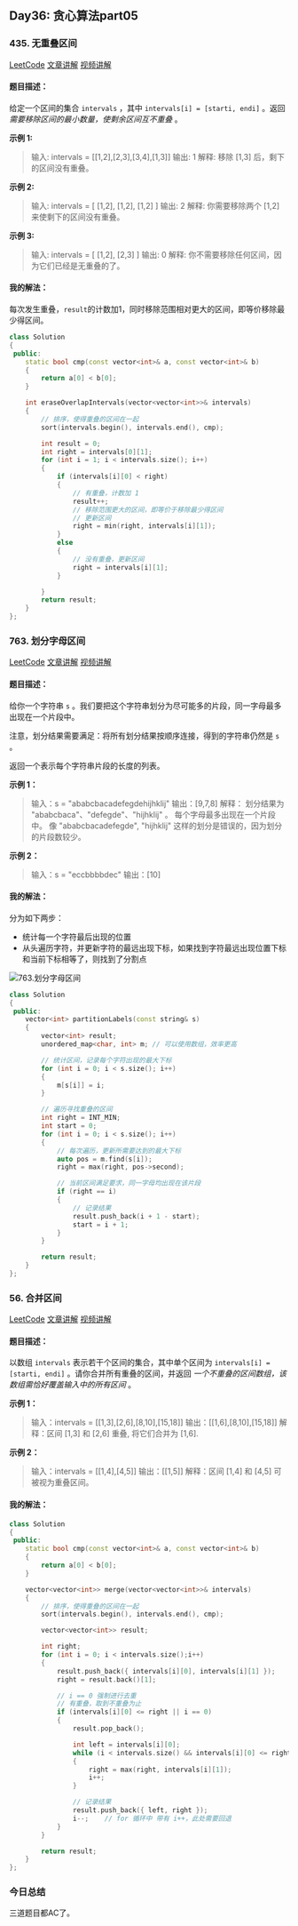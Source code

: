 ## Day36: 贪心算法part05

### 435. 无重叠区间

[LeetCode](https://leetcode.cn/problems/non-overlapping-intervals/)  [文章讲解](https://programmercarl.com/0435.%E6%97%A0%E9%87%8D%E5%8F%A0%E5%8C%BA%E9%97%B4.html)  [视频讲解](https://www.bilibili.com/video/BV1A14y1c7E1/)

#### 题目描述：

给定一个区间的集合 `intervals` ，其中 `intervals[i] = [starti, endi]` 。返回 *需要移除区间的最小数量，使剩余区间互不重叠* 。

**示例 1:**

> 输入: intervals = [[1,2],[2,3],[3,4],[1,3]]
> 输出: 1
> 解释: 移除 [1,3] 后，剩下的区间没有重叠。

**示例 2:**

> 输入: intervals = [ [1,2], [1,2], [1,2] ]
> 输出: 2
> 解释: 你需要移除两个 [1,2] 来使剩下的区间没有重叠。

**示例 3:**

> 输入: intervals = [ [1,2], [2,3] ]
> 输出: 0
> 解释: 你不需要移除任何区间，因为它们已经是无重叠的了。

#### 我的解法：

每次发生重叠，`result`的计数加1，同时移除范围相对更大的区间，即等价移除最少得区间。

```C++
class Solution
{
 public:
	static bool cmp(const vector<int>& a, const vector<int>& b)
	{
		return a[0] < b[0];
	}

	int eraseOverlapIntervals(vector<vector<int>>& intervals)
	{
		// 排序，使得重叠的区间在一起
		sort(intervals.begin(), intervals.end(), cmp);

		int result = 0;
		int right = intervals[0][1];
		for (int i = 1; i < intervals.size(); i++)
		{
			if (intervals[i][0] < right)
			{
				// 有重叠，计数加 1
				result++;
				// 移除范围更大的区间，即等价于移除最少得区间
				// 更新区间
				right = min(right, intervals[i][1]);
			}
			else
			{
				// 没有重叠，更新区间
				right = intervals[i][1];
			}

		}
		return result;
	}
};
```

### 763. 划分字母区间

[LeetCode](https://leetcode.cn/problems/partition-labels/)  [文章讲解](https://programmercarl.com/0763.%E5%88%92%E5%88%86%E5%AD%97%E6%AF%8D%E5%8C%BA%E9%97%B4.html)  [视频讲解](https://www.bilibili.com/video/BV18G4y1K7d5/)

#### 题目描述：

给你一个字符串 `s` 。我们要把这个字符串划分为尽可能多的片段，同一字母最多出现在一个片段中。

注意，划分结果需要满足：将所有划分结果按顺序连接，得到的字符串仍然是 `s` 。

返回一个表示每个字符串片段的长度的列表。

**示例 1：**

> 输入：s = "ababcbacadefegdehijhklij"
> 输出：[9,7,8]
> 解释：
> 划分结果为 "ababcbaca"、"defegde"、"hijhklij" 。
> 每个字母最多出现在一个片段中。
> 像 "ababcbacadefegde", "hijhklij" 这样的划分是错误的，因为划分的片段数较少。 

**示例 2：**

> 输入：s = "eccbbbbdec"
> 输出：[10]

#### 我的解法：

分为如下两步：

- 统计每一个字符最后出现的位置
- 从头遍历字符，并更新字符的最远出现下标，如果找到字符最远出现位置下标和当前下标相等了，则找到了分割点

![763.划分字母区间](imgs/20201222191924417.png)

```C++
class Solution
{
 public:
	vector<int> partitionLabels(const string& s)
	{
		vector<int> result;
		unordered_map<char, int> m; // 可以使用数组，效率更高

		// 统计区间，记录每个字符出现的最大下标
		for (int i = 0; i < s.size(); i++)
		{
			m[s[i]] = i;
		}

		// 遍历寻找重叠的区间
		int right = INT_MIN;
		int start = 0;
		for (int i = 0; i < s.size(); i++)
		{
			// 每次遍历，更新所需要达到的最大下标
			auto pos = m.find(s[i]);
			right = max(right, pos->second);

			// 当前区间满足要求，同一字母均出现在该片段
			if (right == i)
			{
				// 记录结果
				result.push_back(i + 1 - start);
				start = i + 1;
			}
		}

		return result;
	}
};
```

### 56. 合并区间

[LeetCode](https://leetcode.cn/problems/merge-intervals/)  [文章讲解](https://programmercarl.com/0056.%E5%90%88%E5%B9%B6%E5%8C%BA%E9%97%B4.html)  [视频讲解](https://www.bilibili.com/video/BV1wx4y157nD/)

#### 题目描述：

以数组 `intervals` 表示若干个区间的集合，其中单个区间为 `intervals[i] = [starti, endi]` 。请你合并所有重叠的区间，并返回 *一个不重叠的区间数组，该数组需恰好覆盖输入中的所有区间* 。

**示例 1：**

> 输入：intervals = [[1,3],[2,6],[8,10],[15,18]]
> 输出：[[1,6],[8,10],[15,18]]
> 解释：区间 [1,3] 和 [2,6] 重叠, 将它们合并为 [1,6].

**示例 2：**

> 输入：intervals = [[1,4],[4,5]]
> 输出：[[1,5]]
> 解释：区间 [1,4] 和 [4,5] 可被视为重叠区间。

#### 我的解法：

```C++
class Solution
{
 public:
	static bool cmp(const vector<int>& a, const vector<int>& b)
	{
		return a[0] < b[0];
	}

	vector<vector<int>> merge(vector<vector<int>>& intervals)
	{
		// 排序，使得重叠的区间在一起
		sort(intervals.begin(), intervals.end(), cmp);

		vector<vector<int>> result;

		int right;
		for (int i = 0; i < intervals.size();i++)
		{
			result.push_back({ intervals[i][0], intervals[i][1] });
			right = result.back()[1];

			// i == 0 强制进行去重
			// 有重叠，取到不重叠为止
			if (intervals[i][0] <= right || i == 0)
			{
				result.pop_back();

				int left = intervals[i][0];
				while (i < intervals.size() && intervals[i][0] <= right)
				{
					right = max(right, intervals[i][1]);
					i++;
				}

				// 记录结果
				result.push_back({ left, right });
				i--;	// for 循环中 带有 i++，此处需要回退
			}
		}

		return result;
	}
};
```

### 今日总结

三道题目都AC了。
